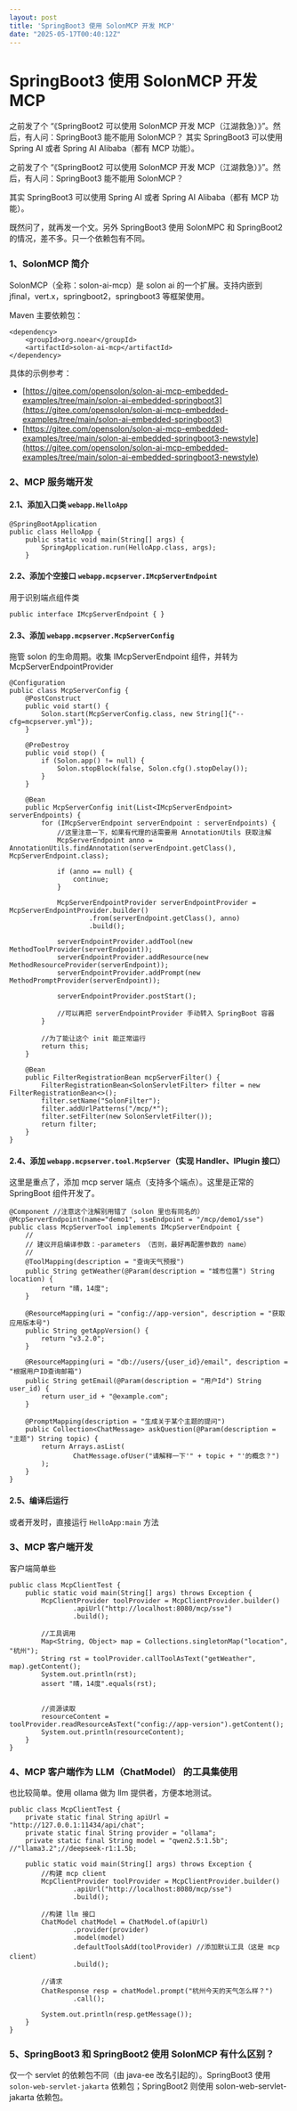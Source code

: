 ```yaml
---
layout: post
title: 'SpringBoot3 使用 SolonMCP 开发 MCP'
date: "2025-05-17T00:40:12Z"
---
```

SpringBoot3 使用 SolonMCP 开发 MCP
==============================

之前发了个 “《SpringBoot2 可以使用 SolonMCP 开发 MCP（江湖救急）》”。然后，有人问：SpringBoot3 能不能用 SolonMCP？ 其实 SpringBoot3 可以使用 Spring AI 或者 Spring AI Alibaba（都有 MCP 功能）。

之前发了个 “《SpringBoot2 可以使用 SolonMCP 开发 MCP（江湖救急）》”。然后，有人问：SpringBoot3 能不能用 SolonMCP？

其实 SpringBoot3 可以使用 Spring AI 或者 Spring AI Alibaba（都有 MCP 功能）。

既然问了，就再发一个文。另外 SpringBoot3 使用 SolonMPC 和 SpringBoot2 的情况，差不多。只一个依赖包有不同。

### 1、SolonMCP 简介

SolonMCP（全称：solon-ai-mcp）是 solon ai 的一个扩展。支持内嵌到 jfinal，vert.x，springboot2，springboot3 等框架使用。

Maven 主要依赖包：

    <dependency>
        <groupId>org.noear</groupId>
        <artifactId>solon-ai-mcp</artifactId>
    </dependency>
    

具体的示例参考：

*   [https://gitee.com/opensolon/solon-ai-mcp-embedded-examples/tree/main/solon-ai-embedded-springboot3](https://gitee.com/opensolon/solon-ai-mcp-embedded-examples/tree/main/solon-ai-embedded-springboot3)
*   [https://gitee.com/opensolon/solon-ai-mcp-embedded-examples/tree/main/solon-ai-embedded-springboot3-newstyle](https://gitee.com/opensolon/solon-ai-mcp-embedded-examples/tree/main/solon-ai-embedded-springboot3-newstyle)

### 2、MCP 服务端开发

#### 2.1、添加入口类 `webapp.HelloApp`

    @SpringBootApplication
    public class HelloApp {
        public static void main(String[] args) {
            SpringApplication.run(HelloApp.class, args);
        }
    

#### 2.2、添加个空接口 `webapp.mcpserver.IMcpServerEndpoint`

用于识别端点组件类

    public interface IMcpServerEndpoint { }
    

#### 2.3、添加 `webapp.mcpserver.McpServerConfig`

拖管 solon 的生命周期。收集 IMcpServerEndpoint 组件，并转为 McpServerEndpointProvider

    @Configuration
    public class McpServerConfig {
        @PostConstruct
        public void start() {
            Solon.start(McpServerConfig.class, new String[]{"--cfg=mcpserver.yml"});
        }
    
        @PreDestroy
        public void stop() {
            if (Solon.app() != null) {
                Solon.stopBlock(false, Solon.cfg().stopDelay());
            }
        }
    
        @Bean
        public McpServerConfig init(List<IMcpServerEndpoint> serverEndpoints) {
            for (IMcpServerEndpoint serverEndpoint : serverEndpoints) {
                //这里注意一下，如果有代理的话需要用 AnnotationUtils 获取注解
                McpServerEndpoint anno = AnnotationUtils.findAnnotation(serverEndpoint.getClass(), McpServerEndpoint.class);
    
                if (anno == null) {
                    continue;
                }
    
                McpServerEndpointProvider serverEndpointProvider = McpServerEndpointProvider.builder()
                        .from(serverEndpoint.getClass(), anno)
                        .build();
    
                serverEndpointProvider.addTool(new MethodToolProvider(serverEndpoint));
                serverEndpointProvider.addResource(new MethodResourceProvider(serverEndpoint));
                serverEndpointProvider.addPrompt(new MethodPromptProvider(serverEndpoint));
    
                serverEndpointProvider.postStart();
    
                //可以再把 serverEndpointProvider 手动转入 SpringBoot 容器
            }
    
            //为了能让这个 init 能正常运行
            return this;
        }
    
        @Bean
        public FilterRegistrationBean mcpServerFilter() {
            FilterRegistrationBean<SolonServletFilter> filter = new FilterRegistrationBean<>();
            filter.setName("SolonFilter");
            filter.addUrlPatterns("/mcp/*");
            filter.setFilter(new SolonServletFilter());
            return filter;
        }
    }
    

#### 2.4、添加 `webapp.mcpserver.tool.McpServer`（实现 Handler、IPlugin 接口）

这里是重点了，添加 mcp server 端点（支持多个端点）。这里是正常的 SpringBoot 组件开发了。

    @Component //注意这个注解别用错了（solon 里也有同名的）
    @McpServerEndpoint(name="demo1", sseEndpoint = "/mcp/demo1/sse")
    public class McpServerTool implements IMcpServerEndpoint {
        //
        // 建议开启编译参数：-parameters （否则，最好再配置参数的 name）
        //
        @ToolMapping(description = "查询天气预报")
        public String getWeather(@Param(description = "城市位置") String location) {
            return "晴，14度";
        }
    
        @ResourceMapping(uri = "config://app-version", description = "获取应用版本号")
        public String getAppVersion() {
            return "v3.2.0";
        }
    
        @ResourceMapping(uri = "db://users/{user_id}/email", description = "根据用户ID查询邮箱")
        public String getEmail(@Param(description = "用户Id") String user_id) {
            return user_id + "@example.com";
        }
    
        @PromptMapping(description = "生成关于某个主题的提问")
        public Collection<ChatMessage> askQuestion(@Param(description = "主题") String topic) {
            return Arrays.asList(
                    ChatMessage.ofUser("请解释一下'" + topic + "'的概念？")
            );
        }
    }
    

#### 2.5、编译后运行

或者开发时，直接运行 `HelloApp:main` 方法

### 3、MCP 客户端开发

客户端简单些

    public class McpClientTest {
        public static void main(String[] args) throws Exception {
            McpClientProvider toolProvider = McpClientProvider.builder()
                    .apiUrl("http://localhost:8080/mcp/sse")
                    .build();
    
            //工具调用
            Map<String, Object> map = Collections.singletonMap("location", "杭州");
            String rst = toolProvider.callToolAsText("getWeather", map).getContent();
            System.out.println(rst);
            assert "晴，14度".equals(rst);
            
            
            //资源读取
            resourceContent = toolProvider.readResourceAsText("config://app-version").getContent();
            System.out.println(resourceContent);
        }
    }
    

### 4、MCP 客户端作为 LLM（ChatModel） 的工具集使用

也比较简单。使用 ollama 做为 llm 提供者，方便本地测试。

    public class McpClientTest {
        private static final String apiUrl = "http://127.0.0.1:11434/api/chat";
        private static final String provider = "ollama";
        private static final String model = "qwen2.5:1.5b"; //"llama3.2";//deepseek-r1:1.5b;
        
        public static void main(String[] args) throws Exception {
            //构建 mcp client
            McpClientProvider toolProvider = McpClientProvider.builder()
                    .apiUrl("http://localhost:8080/mcp/sse")
                    .build();
    
            //构建 llm 接口
            ChatModel chatModel = ChatModel.of(apiUrl)
                    .provider(provider)
                    .model(model)
                    .defaultToolsAdd(toolProvider) //添加默认工具（这是 mcp client）
                    .build();
            
            //请求
            ChatResponse resp = chatModel.prompt("杭州今天的天气怎么样？")
                    .call();
    
            System.out.println(resp.getMessage());
        }
    }
    

### 5、SpringBoot3 和 SpringBoot2 使用 SolonMCP 有什么区别？

仅一个 servlet 的依赖包不同（由 java-ee 改名引起的）。SpringBoot3 使用 `solon-web-servlet-jakarta` 依赖包；SpringBoot2 则使用 solon-web-servlet-jakarta 依赖包。